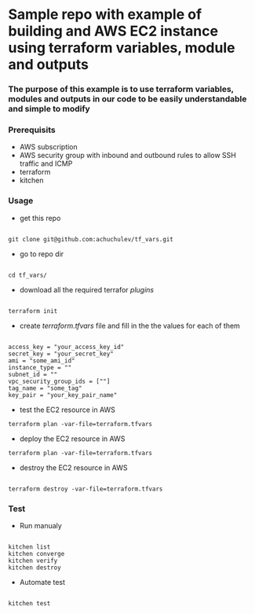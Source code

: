 # Sample repo with example of building and AWS EC2 instance using terraform variables, module and outputs

### The purpose of this example is to use terraform variables, modules and outputs in our code to be easily understandable and simple to modify

### Prerequisits

* AWS subscription
* AWS security group with inbound and outbound rules to allow SSH traffic and ICMP
* terraform
* kitchen

### Usage

* get this repo

```

git clone git@github.com:achuchulev/tf_vars.git

```

* go to repo dir

```

cd tf_vars/

```

* download all the required terrafor *plugins*

```

terraform init

```

* create _terraform.tfvars_ file and fill in the the values for each of them

```

access_key = "your_access_key_id"
secret_key = "your_secret_key"
ami = "some_ami_id"
instance_type = ""
subnet_id = ""
vpc_security_group_ids = [""]
tag_name = "some_tag"
key_pair = "your_key_pair_name"

```

* test the EC2 resource in AWS

```
terraform plan -var-file=terraform.tfvars

```

* deploy the EC2 resource in AWS

```
terraform plan -var-file=terraform.tfvars

```

* destroy the EC2 resource in AWS

```

terraform destroy -var-file=terraform.tfvars

```

### Test

* Run manualy

```

kitchen list
kitchen converge
kitchen verify
kitchen destroy

```

* Automate test

```

kitchen test

```
